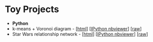 Toy Projects
============

- **Python**
 - k-means + Voronoi diagram - [[html]()] [[IPython nbviewer](http://nbviewer.ipython.org/github/dapregi/toy_projects/blob/master/ipython_nbs/kmeans_voronoi.ipynb?create=1)] [[raw](https://github.com/dapregi/toy_projects/blob/master/ipython_nbs/kmeans_voronoi.ipynb)]
 - Star Wars relationship network - [[html]()] [[IPython nbviewer](http://nbviewer.ipython.org/github/dapregi/toy_projects/blob/master/sw_char_network/star_wars_network.ipynb?create=1)] [[raw](http://github.com/dapregi/toy_projects/blob/master/sw_char_network/star_wars_network.ipynb)]

